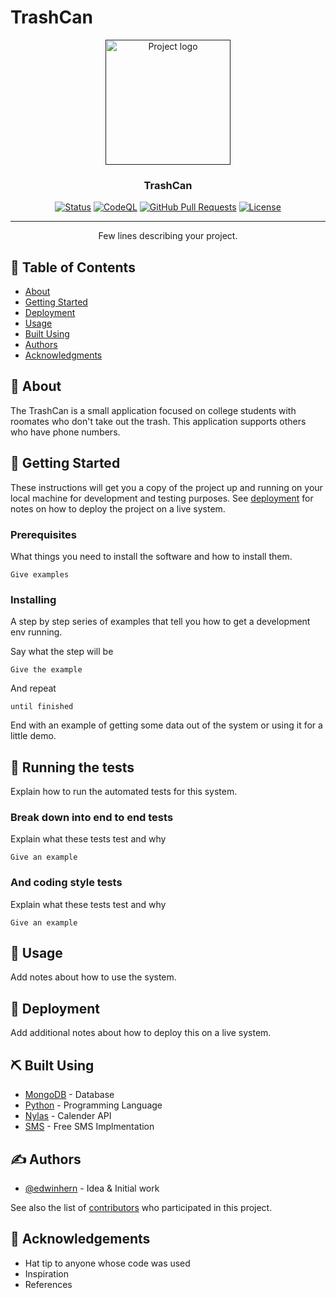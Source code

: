 # TrashCan 
<p align="center">
  <a href="" rel="noopener">
 <img width=200px height=200px src="https://i.imgur.com/6wj0hh6.jpg" alt="Project logo"></a>
</p>

<h3 align="center">TrashCan</h3>

<div align="center">

  [![Status](https://img.shields.io/badge/status-active-success.svg)]() 
  [![CodeQL](https://github.com/edwinhern/TrashOut/actions/workflows/codeql-analysis.yml/badge.svg?branch=main)](https://github.com/edwinhern/TrashOut/actions/workflows/codeql-analysis.yml)
  [![GitHub Pull Requests](https://img.shields.io/github/issues-pr/kylelobo/The-Documentation-Compendium.svg)](https://github.com/kylelobo/The-Documentation-Compendium/pulls)
  [![License](https://img.shields.io/badge/license-MIT-blue.svg)](/LICENSE)

</div>

---

<p align="center"> Few lines describing your project.
    <br> 
</p>

## 📝 Table of Contents
- [About](#about)
- [Getting Started](#getting_started)
- [Deployment](#deployment)
- [Usage](#usage)
- [Built Using](#built_using)
- [Authors](#authors)
- [Acknowledgments](#acknowledgement)

## 🧐 About <a name = "about"></a>
The TrashCan is a small application focused on college students with roomates who don't take out the trash. This application supports others who have phone numbers.

## 🏁 Getting Started <a name = "getting_started"></a>
These instructions will get you a copy of the project up and running on your local machine for development and testing purposes. See [deployment](#deployment) for notes on how to deploy the project on a live system.

### Prerequisites
What things you need to install the software and how to install them.

```
Give examples
```

### Installing
A step by step series of examples that tell you how to get a development env running.

Say what the step will be

```
Give the example
```

And repeat

```
until finished
```

End with an example of getting some data out of the system or using it for a little demo.

## 🔧 Running the tests <a name = "tests"></a>
Explain how to run the automated tests for this system.

### Break down into end to end tests
Explain what these tests test and why

```
Give an example
```

### And coding style tests
Explain what these tests test and why

```
Give an example
```

## 🎈 Usage <a name="usage"></a>
Add notes about how to use the system.

## 🚀 Deployment <a name = "deployment"></a>
Add additional notes about how to deploy this on a live system.

## ⛏️ Built Using <a name = "built_using"></a>
- [MongoDB](https://www.mongodb.com/) - Database
- [Python](https://www.python.org/) - Programming Language
- [Nylas](https://www.nylas.com/) - Calender API
- [SMS](https://github.com/alfredosequeida/etext/) - Free SMS Implmentation


## ✍️ Authors <a name = "authors"></a>
- [@edwinhern](https://github.com/edwinhern) - Idea & Initial work

See also the list of [contributors](https://github.com/edwinhern/TrashOut/graphs/contributors) who participated in this project.

## 🎉 Acknowledgements <a name = "acknowledgement"></a>
- Hat tip to anyone whose code was used
- Inspiration
- References
